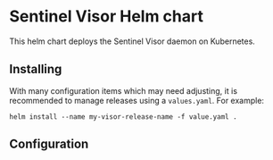 # Sentinel Visor Helm chart

This helm chart deploys the Sentinel Visor daemon on Kubernetes.

## Installing

With many configuration items which may need adjusting, it is recommended to manage releases using a `values.yaml`. For example:

```
helm install --name my-visor-release-name -f value.yaml .
```
## Configuration

